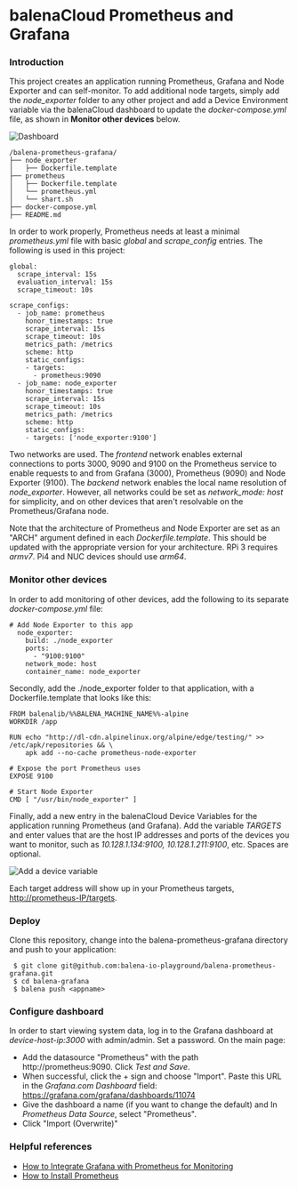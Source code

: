 balenaCloud Prometheus and Grafana
===================================

### Introduction
This project creates an application running Prometheus, Grafana and Node Exporter and can self-monitor. To add additional node targets, simply add the _node_exporter_ folder to any other project and add a Device Environment variable via the balenaCloud dashboard to update the _docker-compose.yml_ file, as shown in __Monitor other devices__ below.

![Dashboard](http://tonellolabs.com/grafana_dashboard.png)


```
/balena-prometheus-grafana/
├── node_exporter
│   ├── Dockerfile.template
├── prometheus
│   ├── Dockerfile.template
│   └── prometheus.yml
│   └── shart.sh
├── docker-compose.yml
├── README.md
```

In order to work properly, Prometheus needs at least a minimal _prometheus.yml_ file with basic _global_ and _scrape_config_ entries. The following is used in this project:

```
global:
  scrape_interval: 15s
  evaluation_interval: 15s
  scrape_timeout: 10s

scrape_configs:
  - job_name: prometheus
    honor_timestamps: true
    scrape_interval: 15s
    scrape_timeout: 10s
    metrics_path: /metrics
    scheme: http
    static_configs:
    - targets:
      - prometheus:9090
  - job_name: node_exporter
    honor_timestamps: true
    scrape_interval: 15s
    scrape_timeout: 10s
    metrics_path: /metrics
    scheme: http
    static_configs:
    - targets: ['node_exporter:9100']
```      

Two networks are used. The _frontend_ network enables external connections to ports 3000, 9090 and 9100 on the Prometheus service to enable requests to and from Grafana (3000), Prometheus (9090) and Node Exporter (9100). The _backend_ network enables the local name resolution of _node_exporter_. However, all networks could be set as _network_mode: host_ for simplicity, and on other devices that aren't resolvable on the Prometheus/Grafana node.

Note that the architecture of Prometheus and Node Exporter are set as an "ARCH" argument defined in each _Dockerfile.template_. This should be updated with the appropriate version for your architecture. RPi 3 requires _armv7_. Pi4 and NUC devices should use _arm64_. 

### Monitor other devices
In order to add monitoring of other devices, add the following to its separate _docker-compose.yml_ file:

```
# Add Node Exporter to this app    
  node_exporter:
    build: ./node_exporter
    ports:
      - "9100:9100"
    network_mode: host
    container_name: node_exporter
```
Secondly, add the ./node_exporter folder to that application, with a Dockerfile.template that looks like this:

```
FROM balenalib/%%BALENA_MACHINE_NAME%%-alpine
WORKDIR /app

RUN echo "http://dl-cdn.alpinelinux.org/alpine/edge/testing/" >> /etc/apk/repositories && \
    apk add --no-cache prometheus-node-exporter

# Expose the port Prometheus uses
EXPOSE 9100

# Start Node Exporter
CMD [ "/usr/bin/node_exporter" ]
```

Finally, add a new entry in the balenaCloud Device Variables for the application running Prometheus (and Grafana). Add the variable _TARGETS_ and enter values that are the host IP addresses and ports of the devices you want to monitor, such as _10.128.1.134:9100, 10.128.1.211:9100_, etc. Spaces are optional.

![Add a device variable](http://tonellolabs.com/grafana_env_var.png)

Each target address will show up in your Prometheus targets, [http://prometheus-IP/targets](#).

### Deploy
Clone this repository, change into the balena-prometheus-grafana directory and push to your application:

```
 $ git clone git@github.com:balena-io-playground/balena-prometheus-grafana.git
 $ cd balena-grafana
 $ balena push <appname>
```
### Configure dashboard
In order to start viewing system data, log in to the Grafana dashboard at _device-host-ip:3000_ with admin/admin. Set a password. On the main page:
* Add the datasource "Prometheus" with the path http://prometheus:9090. Click _Test and Save_.
* When successful, click the + sign and choose "Import". Paste this URL in the _Grafana.com Dashboard_ field: https://grafana.com/grafana/dashboards/11074
* Give the dashboard a name (if you want to change the default) and In _Prometheus Data Source_, select "Prometheus".
* Click "Import (Overwrite)"

### Helpful references
* [How to Integrate Grafana with Prometheus for Monitoring](https://www.linuxtechi.com/integrate-grafana-prometheus-monitoring/)
* [How to Install Prometheus](https://www.linuxtechi.com/install-prometheus-monitoring-tool-centos-8-rhel-8/)
